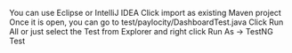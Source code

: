 You can use Eclipse or IntelliJ IDEA
Click import as existing Maven project
Once it is open, you can go to test/paylocity/DashboardTest.java
Click Run All or just select the Test from Explorer and right click Run As -> TestNG Test
